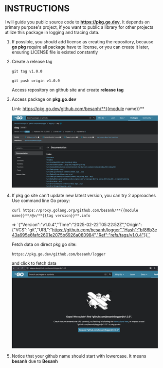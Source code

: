 # INSTRUCTIONS

I will guide you public source code to **https://pkg.go.dev**. It depends on primary purpose's project, if you want to public a library for other projects utilize this package in logging and tracing data.

1. If possible, you should add license as creating the repository, because **go pkg** require all package have to license, or
you can create it later, ensuring LICENSE file is existed constantly
2. Create a release tag

    `git tag v1.0.0`

    `git push origin v1.0.0`

    Access repository on github site and create **release tag**

3. Access package on **pkg.go.dev**

    Link: https://pkg.go.dev/github.com/besanh/**{{module name}}**

    ![Go PKG](./assets/images/go_pkg.png)

4. If pkg go site can't update new latest version, you can try 2 approaches
    Use command line Go proxy:

    `curl https://proxy.golang.org/github.com/besanh/**{{module name}}**/@v/**{{tag version}}**.info`
    
    => `{"Version":"v1.0.4","Time":"2025-02-22T05:22:52Z","Origin":{"VCS":"git","URL":"https://github.com/besanh/logger","Hash":"bf86b3e43a695e6fafc2601e2075b6926a080984","Ref":"refs/tags/v1.0.4"}}``

    Fetch data on direct pkg go site:
    
    `https://pkg.go.dev/github.com/besanh/logger`

    and click to fetch data
    ![Fetch pkg](./assets/images/fetch_pkg.png)

5. Notice that your github name should start with lowercase. It means **besanh** due to **Besanh**